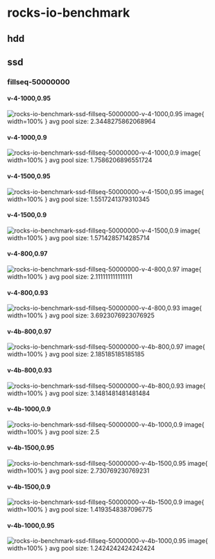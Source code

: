 # rocks-io-benchmark
## hdd
## ssd
### fillseq-50000000
#### v-4-1000,0.95
![rocks-io-benchmark-ssd-fillseq-50000000-v-4-1000,0.95 image](figures/rocks-io-benchmark-ssd-fillseq-50000000-v-4-1000,0.95.png){ width=100% }
avg pool size: 2.3448275862068964

#### v-4-1000,0.9
![rocks-io-benchmark-ssd-fillseq-50000000-v-4-1000,0.9 image](figures/rocks-io-benchmark-ssd-fillseq-50000000-v-4-1000,0.9.png){ width=100% }
avg pool size: 1.7586206896551724

#### v-4-1500,0.95
![rocks-io-benchmark-ssd-fillseq-50000000-v-4-1500,0.95 image](figures/rocks-io-benchmark-ssd-fillseq-50000000-v-4-1500,0.95.png){ width=100% }
avg pool size: 1.5517241379310345

#### v-4-1500,0.9
![rocks-io-benchmark-ssd-fillseq-50000000-v-4-1500,0.9 image](figures/rocks-io-benchmark-ssd-fillseq-50000000-v-4-1500,0.9.png){ width=100% }
avg pool size: 1.5714285714285714

#### v-4-800,0.97
![rocks-io-benchmark-ssd-fillseq-50000000-v-4-800,0.97 image](figures/rocks-io-benchmark-ssd-fillseq-50000000-v-4-800,0.97.png){ width=100% }
avg pool size: 2.111111111111111

#### v-4-800,0.93
![rocks-io-benchmark-ssd-fillseq-50000000-v-4-800,0.93 image](figures/rocks-io-benchmark-ssd-fillseq-50000000-v-4-800,0.93.png){ width=100% }
avg pool size: 3.6923076923076925

#### v-4b-800,0.97
![rocks-io-benchmark-ssd-fillseq-50000000-v-4b-800,0.97 image](figures/rocks-io-benchmark-ssd-fillseq-50000000-v-4b-800,0.97.png){ width=100% }
avg pool size: 2.185185185185185

#### v-4b-800,0.93
![rocks-io-benchmark-ssd-fillseq-50000000-v-4b-800,0.93 image](figures/rocks-io-benchmark-ssd-fillseq-50000000-v-4b-800,0.93.png){ width=100% }
avg pool size: 3.1481481481481484

#### v-4b-1000,0.9
![rocks-io-benchmark-ssd-fillseq-50000000-v-4b-1000,0.9 image](figures/rocks-io-benchmark-ssd-fillseq-50000000-v-4b-1000,0.9.png){ width=100% }
avg pool size: 2.5

#### v-4b-1500,0.95
![rocks-io-benchmark-ssd-fillseq-50000000-v-4b-1500,0.95 image](figures/rocks-io-benchmark-ssd-fillseq-50000000-v-4b-1500,0.95.png){ width=100% }
avg pool size: 2.730769230769231

#### v-4b-1500,0.9
![rocks-io-benchmark-ssd-fillseq-50000000-v-4b-1500,0.9 image](figures/rocks-io-benchmark-ssd-fillseq-50000000-v-4b-1500,0.9.png){ width=100% }
avg pool size: 1.4193548387096775

#### v-4b-1000,0.95
![rocks-io-benchmark-ssd-fillseq-50000000-v-4b-1000,0.95 image](figures/rocks-io-benchmark-ssd-fillseq-50000000-v-4b-1000,0.95.png){ width=100% }
avg pool size: 1.2424242424242424

